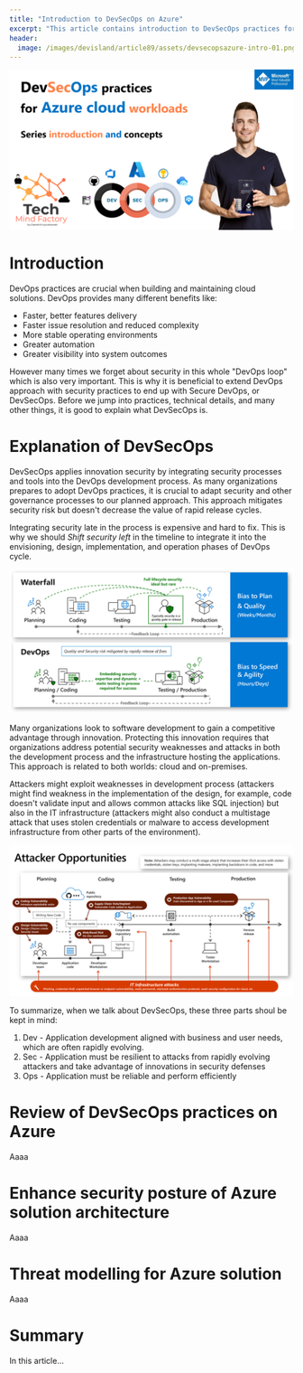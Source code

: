 ```yaml
---
title: "Introduction to DevSecOps on Azure"
excerpt: "This article contains introduction to DevSecOps practices for Azure cloud workloads"
header:
  image: /images/devisland/article89/assets/devsecopsazure-intro-01.png
---
```


<p align="center">
<img src="/images/devisland/article89/assets/devsecopsazure-intro-01.png?raw=true" alt="Introduction to DevSecOps on Azure"/>
</p>

# Introduction

DevOps practices are crucial when building and maintaining cloud solutions. DevOps provides many different benefits like:

- Faster, better features delivery
- Faster issue resolution and reduced complexity
- More stable operating environments
- Greater automation
- Greater visibility into system outcomes

However many times we forget about security in this whole "DevOps loop" which is also very important. This is why it is beneficial to extend DevOps approach with security practices to end up with Secure DevOps, or DevSecOps. Before we jump into practices, technical details, and many other things, it is good to explain what DevSecOps is.


# Explanation of DevSecOps

DevSecOps applies innovation security by integrating security processes and tools into the DevOps development process.
As many organizations prepares to adopt DevOps practices, it is crucial to adapt security and other governance processes to our planned approach. This approach mitigates security risk but doesn't decrease the value of rapid release cycles.

Integrating security late in the process is expensive and hard to fix. This is why we should *Shift security left* in the timeline to integrate it into the envisioning, design, implementation, and operation phases of DevOps cycle.

<p align="center">
<img src="/images/devisland/article89/assets/devsecopsazure-intro-02.png?raw=true" alt="Image not found"/>
</p>

Many organizations look to software development to gain a competitive advantage through innovation.
Protecting this innovation requires that organizations address potential security weaknesses and attacks in both the development process and the infrastructure hosting the applications. This approach is related to both worlds: cloud and on-premises.

Attackers might exploit weaknesses in development process (attackers might find weakness in the implementation of the design, for example, code doesn't validate input and allows common attacks like SQL injection) but also in the IT infrastructure (attackers might also conduct a multistage attack that uses stolen credentials or malware to access development infrastructure from other parts of the environment).

<p align="center">
<img src="/images/devisland/article89/assets/devsecopsazure-intro-03.png?raw=true" alt="Image not found"/>
</p>

To summarize, when we talk about DevSecOps, these three parts shoul be kept in mind:

1. Dev - Application development aligned with business and user needs, which are often rapidly evolving.
2. Sec - Application must be resilient to attacks from rapidly evolving attackers and take advantage of innovations in security defenses
3. Ops - Application must be reliable and perform efficiently



# Review of DevSecOps practices on Azure 

Aaaa

# Enhance security posture of Azure solution architecture

Aaaa

# Threat modelling for Azure solution

Aaaa


# Summary

In this article...